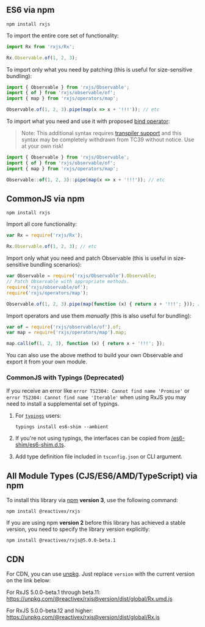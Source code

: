 ## ES6 via npm

```shell
npm install rxjs
```

To import the entire core set of functionality:

```js
import Rx from 'rxjs/Rx';

Rx.Observable.of(1, 2, 3);
```

To import only what you need by patching (this is useful for size-sensitive bundling):

```js
import { Observable } from 'rxjs/Observable';
import { of } from 'rxjs/observable/of';
import { map } from 'rxjs/operators/map';

Observable.of(1, 2, 3).pipe(map(x => x + '!!!')); // etc
```

To import what you need and use it with proposed [bind operator](https://github.com/tc39/proposal-bind-operator):

> Note: This additional syntax requires [transpiler support](http://babeljs.io/docs/plugins/transform-function-bind/) and this syntax may be completely withdrawn from TC39 without notice. Use at your own risk!

```js
import { Observable } from 'rxjs/Observable';
import { of } from 'rxjs/observable/of';
import { map } from 'rxjs/operators/map';

Observable::of(1, 2, 3)::pipe(map(x => x + '!!!')); // etc
```

## CommonJS via npm

```shell
npm install rxjs
```

Import all core functionality:

```js
var Rx = require('rxjs/Rx');

Rx.Observable.of(1, 2, 3); // etc
```

Import only what you need and patch Observable (this is useful in size-sensitive bundling scenarios):

```js
var Observable = require('rxjs/Observable').Observable;
// Patch Observable with appropriate methods.
require('rxjs/observable/of');
require('rxjs/operators/map');

Observable.of(1, 2, 3).pipe(map(function (x) { return x + '!!!'; })); // etc
```

Import operators and use them _manually_ (this is also useful for bundling):

```js
var of = require('rxjs/observable/of').of;
var map = require('rxjs/operators/map').map;

map.call(of(1, 2, 3), function (x) { return x + '!!!'; });
```

You can also use the above method to build your own Observable and export it from your own module.

### CommonJS with Typings (Deprecated)

If you receive an error like `error TS2304: Cannot find name 'Promise'` or `error TS2304: Cannot find name 'Iterable'` when using RxJS you may need to install a supplemental set of typings.

1. For [`typings`](https://github.com/typings/typings) users:

    `typings install es6-shim --ambient`

2. If you're not using typings, the interfaces can be copied from [/es6-shim/es6-shim.d.ts](https://github.com/DefinitelyTyped/DefinitelyTyped/blob/master/es6-shim/es6-shim.d.ts).

3. Add type definition file included in `tsconfig.json` or CLI argument.

## All Module Types (CJS/ES6/AMD/TypeScript) via npm

To install this library via [npm](https://www.npmjs.org) **version 3**, use the following command:

```shell
npm install @reactivex/rxjs
```

If you are using npm **version 2** before this library has achieved a stable version, you need to specify the library version explicitly:

```shell
npm install @reactivex/rxjs@5.0.0-beta.1
```

## CDN

For CDN, you can use [unpkg](https://unpkg.com). Just replace `version` with the current
version on the link below:

For RxJS 5.0.0-beta.1 through beta.11:
https://unpkg.com/@reactivex/rxjs@version/dist/global/Rx.umd.js

For RxJS 5.0.0-beta.12 and higher:
https://unpkg.com/@reactivex/rxjs@version/dist/global/Rx.js
